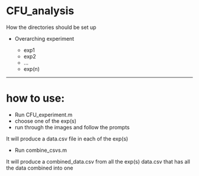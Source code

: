 # CFU_analysis


How the directories should be set up

- Overarching experiment 

  - exp1
  - exp2
  - ...
  - exp(n)

----------------------------------------------

# how to use:

- Run CFU_experiment.m
- choose one of the exp(s)
- run through the images and follow the prompts 

It will produce a data.csv file in each of the exp(s)

- Run combine_csvs.m

It will produce a combined_data.csv from all the exp(s) data.csv that has all the data combined into one


